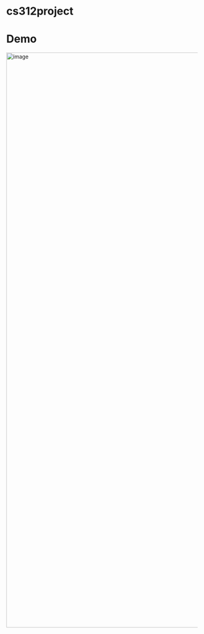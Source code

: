 # cs312project

# Demo
<img width="1512" alt="image" src="https://github.com/boxabll/cs312project/assets/128833289/b1f8119a-ef3a-454b-8957-be9e507c8156">

